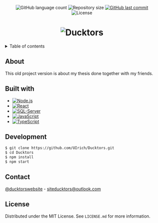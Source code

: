<p align="center">
  <img alt="GitHub language count" src="https://img.shields.io/github/languages/count/UIrich/Ducktors?color=%2304D361">

  <img alt="Repository size" src="https://img.shields.io/github/repo-size/UIrich/Ducktors">
  
  <a href="https://github.com/UIrich/Ducktors/commits/master">
    <img alt="GitHub last commit" src="https://img.shields.io/github/last-commit/UIrich/Ducktors">
  </a>
    
   <img alt="License" src="https://img.shields.io/badge/license-MIT-brightgreen">
   <a href="https://github.com/UIrich/Ducktors/LICENSE.md">
  </a>

</p>

<h1 align="center">
    <img alt="Ducktors" title="#Ducktors" src="https://i.imgur.com/Xk7ZgGK.png"/>
</h1>

<details>
  <summary>Table of contents</summary>
  <ol>
    <li><a href="#about">About</a></li>
    <li><a href="#built-with">Build with</a></li>
    <li><a href="#development">Development</a></li>
    <li><a href="#contact">Contact</a></li>
    <li><a href="#license">License</a></li>
  </ol>
</details>

## About
This old project version is about my thesis done together with my friends.

## Built with

* [![Node.js][Node.js]][Node-url]
* [![React][React.js]][React-url]
* [![SQL-Server][SQL-Server]][SQL-Server-url]
* [![JavaScript][JavaScript]][JavaScript-url]
* [![TypeScript][TypeScript]][TypeScript-url]

## Development
```bash
$ git clone https://github.com/UIrich/Ducktors.git
$ cd Ducktors
$ npm install
$ npm start
```

## Contact

[@ducktorswebsite](https://twitter.com/ducktorswebsite) - siteducktors@outlook.com

## License

Distributed under the MIT License. See `LICENSE.md` for more information.

<!-- Links -->
[Node.js]: https://img.shields.io/badge/Node.js-43853D?style=for-the-badge&logo=node.js&logoColor=white
[Node-url]: https://nodejs.org/
[React.js]: https://img.shields.io/badge/React-20232A?style=for-the-badge&logo=react&logoColor=61DAFB
[React-url]: https://reactjs.org/
[SQL-Server]: https://img.shields.io/badge/Microsoft_SQL_Server-CC2927?style=for-the-badge&logo=microsoft-sql-server&logoColor=white
[SQL-Server-url]: https://www.microsoft.com/pt-br/sql-server/
[TypeScript]: https://img.shields.io/badge/TypeScript-007ACC?style=for-the-badge&logo=typescript&logoColor=white
[TypeScript-url]: https://www.typescriptlang.org/
[JavaScript]: https://img.shields.io/badge/JavaScript-F7DF1E?style=for-the-badge&logo=javascript&logoColor=black
[JavaScript-url]: https://www.javascript.com/
